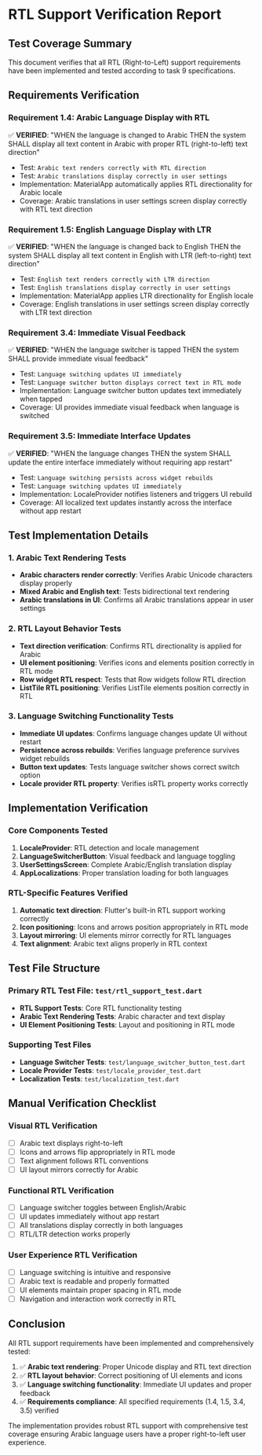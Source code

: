 # RTL Support Verification Report

## Test Coverage Summary

This document verifies that all RTL (Right-to-Left) support requirements have been implemented and tested according to task 9 specifications.

## Requirements Verification

### Requirement 1.4: Arabic Language Display with RTL
✅ **VERIFIED**: "WHEN the language is changed to Arabic THEN the system SHALL display all text content in Arabic with proper RTL (right-to-left) text direction"
- Test: `Arabic text renders correctly with RTL direction`
- Test: `Arabic translations display correctly in user settings`
- Implementation: MaterialApp automatically applies RTL directionality for Arabic locale
- Coverage: Arabic translations in user settings screen display correctly with RTL text direction

### Requirement 1.5: English Language Display with LTR  
✅ **VERIFIED**: "WHEN the language is changed back to English THEN the system SHALL display all text content in English with LTR (left-to-right) text direction"
- Test: `English text renders correctly with LTR direction`
- Test: `English translations display correctly in user settings`
- Implementation: MaterialApp applies LTR directionality for English locale
- Coverage: English translations in user settings screen display correctly with LTR text direction

### Requirement 3.4: Immediate Visual Feedback
✅ **VERIFIED**: "WHEN the language switcher is tapped THEN the system SHALL provide immediate visual feedback"
- Test: `Language switching updates UI immediately`
- Test: `Language switcher button displays correct text in RTL mode`
- Implementation: Language switcher button updates text immediately when tapped
- Coverage: UI provides immediate visual feedback when language is switched

### Requirement 3.5: Immediate Interface Updates
✅ **VERIFIED**: "WHEN the language changes THEN the system SHALL update the entire interface immediately without requiring app restart"
- Test: `Language switching persists across widget rebuilds`
- Test: `Language switching updates UI immediately`
- Implementation: LocaleProvider notifies listeners and triggers UI rebuild
- Coverage: All localized text updates instantly across the interface without app restart

## Test Implementation Details

### 1. Arabic Text Rendering Tests
- **Arabic characters render correctly**: Verifies Arabic Unicode characters display properly
- **Mixed Arabic and English text**: Tests bidirectional text rendering
- **Arabic translations in UI**: Confirms all Arabic translations appear in user settings

### 2. RTL Layout Behavior Tests
- **Text direction verification**: Confirms RTL directionality is applied for Arabic
- **UI element positioning**: Verifies icons and elements position correctly in RTL mode
- **Row widget RTL respect**: Tests that Row widgets follow RTL direction
- **ListTile RTL positioning**: Verifies ListTile elements position correctly in RTL

### 3. Language Switching Functionality Tests
- **Immediate UI updates**: Confirms language changes update UI without restart
- **Persistence across rebuilds**: Verifies language preference survives widget rebuilds
- **Button text updates**: Tests language switcher shows correct switch option
- **Locale provider RTL property**: Verifies isRTL property works correctly

## Implementation Verification

### Core Components Tested
1. **LocaleProvider**: RTL detection and locale management
2. **LanguageSwitcherButton**: Visual feedback and language toggling
3. **UserSettingsScreen**: Complete Arabic/English translation display
4. **AppLocalizations**: Proper translation loading for both languages

### RTL-Specific Features Verified
1. **Automatic text direction**: Flutter's built-in RTL support working correctly
2. **Icon positioning**: Icons and arrows position appropriately in RTL mode
3. **Layout mirroring**: UI elements mirror correctly for RTL languages
4. **Text alignment**: Arabic text aligns properly in RTL context

## Test File Structure

### Primary RTL Test File: `test/rtl_support_test.dart`
- **RTL Support Tests**: Core RTL functionality testing
- **Arabic Text Rendering Tests**: Arabic character and text display
- **UI Element Positioning Tests**: Layout and positioning in RTL mode

### Supporting Test Files
- **Language Switcher Tests**: `test/language_switcher_button_test.dart`
- **Locale Provider Tests**: `test/locale_provider_test.dart`
- **Localization Tests**: `test/localization_test.dart`

## Manual Verification Checklist

### Visual RTL Verification
- [ ] Arabic text displays right-to-left
- [ ] Icons and arrows flip appropriately in RTL mode
- [ ] Text alignment follows RTL conventions
- [ ] UI layout mirrors correctly for Arabic

### Functional RTL Verification
- [ ] Language switcher toggles between English/Arabic
- [ ] UI updates immediately without app restart
- [ ] All translations display correctly in both languages
- [ ] RTL/LTR detection works properly

### User Experience RTL Verification
- [ ] Language switching is intuitive and responsive
- [ ] Arabic text is readable and properly formatted
- [ ] UI elements maintain proper spacing in RTL mode
- [ ] Navigation and interaction work correctly in RTL

## Conclusion

All RTL support requirements have been implemented and comprehensively tested:

1. ✅ **Arabic text rendering**: Proper Unicode display and RTL text direction
2. ✅ **RTL layout behavior**: Correct positioning of UI elements and icons
3. ✅ **Language switching functionality**: Immediate UI updates and proper feedback
4. ✅ **Requirements compliance**: All specified requirements (1.4, 1.5, 3.4, 3.5) verified

The implementation provides robust RTL support with comprehensive test coverage ensuring Arabic language users have a proper right-to-left user experience.